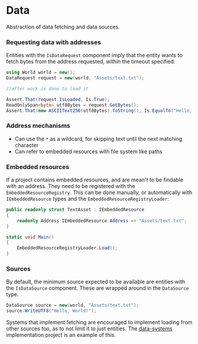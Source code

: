 # Data

Abstraction of data fetching and data sources.

### Requesting data with addresses

Entities with the `IsDataRequest` component imply that the entity wants to fetch bytes
from the address requested, within the timeout specified:
```cs
using World world = new();
DataRequest request = new(world, "Assets/text.txt");

//after work is done to load it

Assert.That(request.IsLoaded, Is.True);
ReadOnlySpan<byte> utf8Bytes = request.GetBytes();
Assert.That(new ASCIIText256(utf8Bytes).ToString(), Is.EqualTo("Hello, World!"));
```

### Address mechanisms

* Can use the `*` as a wildcard, for skipping text until the next matching character
* Can refer to embedded resources with file system like paths

### Embedded resources

If a project contains embedded resources, and are mean't to be findable with an address.
They need to be registered with the `EmbeddedResourceRegistry`. This can be done
manually, or automatically with `IEmbeddedResource` types and the `EmbeddedResourceRegistryLoader`:
```cs
public readonly struct TextAsset : IEmbeddedResource
{
    readonly Address IEmbeddedResource.Address => "Assets/text.txt";
}

static void Main() 
{
    EmbeddedResourceRegistryLoader.Load();
}
```

### Sources

By default, the minimum source expected to be available are entities with the `IsDataSource` component.
These are wrapped around in the `DataSource` type.
```cs
DataSource source = new(world, "Assets/text.txt");
source.WriteUTF8("Hello, World!");
```

Systems that implement fetching are encouraged to implement loading from other sources too,
as to not limit it to just entities. The [data-systems](https://github.com/simulation-tree/data-systems) implementation project is an example of this.
